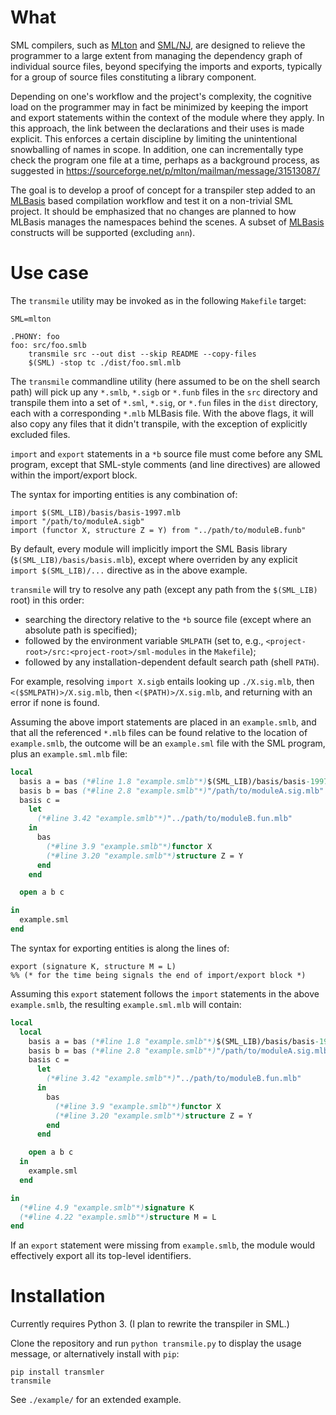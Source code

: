 # What

SML compilers, such as [MLton](http://mlton.org/MLBasis) and
[SML/NJ](http://www.smlnj.org/doc/CM/new.pdf), are designed to
relieve the programmer to a large extent from managing the dependency
graph of individual source files, beyond specifying the imports and
exports, typically for a group of source files constituting a library
component.

Depending on one's workflow and the project's complexity,
the cognitive load on the programmer may in fact be minimized by
keeping the import and export statements within the context of
the module where they apply. In this approach, the link between the
declarations and their uses is made explicit. This enforces a certain
discipline by limiting the unintentional snowballing of names in scope. 
In addition, one can incrementally type check the program one file at a time,
perhaps as a background process,
as suggested in https://sourceforge.net/p/mlton/mailman/message/31513087/

The goal is to develop a proof of concept for a transpiler step added to
an [MLBasis](http://mlton.org/MLBasis) based compilation workflow and test 
it on a non-trivial SML project. It should be emphasized
that no changes are planned to how MLBasis manages the namespaces
behind the scenes. A subset of 
[MLBasis](http://mlton.org/MLBasisSyntaxAndSemantics) constructs
will be supported (excluding `ann`).


# Use case

The `transmile` utility may be invoked as in the following
`Makefile` target:
```shell
SML=mlton

.PHONY: foo
foo: src/foo.smlb
	transmile src --out dist --skip README --copy-files
	$(SML) -stop tc ./dist/foo.sml.mlb
```

The `transmile` commandline utility (here assumed to be on the shell
search path) will pick up any `*.smlb`,
`*.sigb` or `*.funb` files in the `src` directory and transpile them into a 
set of `*.sml`, `*.sig`, or `*.fun` files in the `dist` directory, each
with a corresponding `*.mlb` MLBasis file.
With the above flags, it will also copy any files that it
didn't transpile, with the exception of explicitly excluded files.

`import` and `export` statements in a `*b` source file must come before any
SML program, except that SML-style comments (and line directives) are 
allowed within the import/export block.

The syntax for importing entities is any combination of:
```
import $(SML_LIB)/basis/basis-1997.mlb
import "/path/to/moduleA.sigb"
import (functor X, structure Z = Y) from "../path/to/moduleB.funb"
```

By default, every module will implicitly import the SML Basis library
(`$(SML_LIB)/basis/basis.mlb`), except where overriden by any explicit
`import $(SML_LIB)/...` directive as in the above example.

`transmile` will try to resolve any path (except any path from the
`$(SML_LIB)` root) in this order:
* searching the directory relative to the `*b` source file (except
    where an absolute path is specified);
* followed by the environment variable `SMLPATH` (set to, e.g.,
    `<project-root>/src:<project-root>/sml-modules` in the `Makefile`);
* followed by any installation-dependent default search path (shell `PATH`).

For example, resolving `import X.sigb` entails looking up `./X.sig.mlb`,
then `<($SMLPATH)>/X.sig.mlb`, then `<($PATH)>/X.sig.mlb`, and returning with
an error if none is found.

Assuming the above import statements are placed in an `example.smlb`, 
and that all the referenced `*.mlb` files can be found relative to the
location of `example.smlb`,
the outcome will be an `example.sml` file with the SML program, plus
an `example.sml.mlb` file:

```sml
local
  basis a = bas (*#line 1.8 "example.smlb"*)$(SML_LIB)/basis/basis-1997.mlb end
  basis b = bas (*#line 2.8 "example.smlb"*)"/path/to/moduleA.sig.mlb" end
  basis c =
    let
      (*#line 3.42 "example.smlb"*)"../path/to/moduleB.fun.mlb"
    in
      bas
        (*#line 3.9 "example.smlb"*)functor X
        (*#line 3.20 "example.smlb"*)structure Z = Y
      end
    end

  open a b c

in
  example.sml
end
```

The syntax for exporting entities is along the lines of:
```
export (signature K, structure M = L)
%% (* for the time being signals the end of import/export block *)
```

Assuming this `export` statement follows the `import` statements in the
above `example.smlb`, the resulting `example.sml.mlb`
will contain:

```sml
local
  local
    basis a = bas (*#line 1.8 "example.smlb"*)$(SML_LIB)/basis/basis-1997.mlb end
    basis b = bas (*#line 2.8 "example.smlb"*)"/path/to/moduleA.sig.mlb" end
    basis c =
      let
        (*#line 3.42 "example.smlb"*)"../path/to/moduleB.fun.mlb"
      in
        bas
          (*#line 3.9 "example.smlb"*)functor X
          (*#line 3.20 "example.smlb"*)structure Z = Y
        end
      end

    open a b c
  in
    example.sml
  end

in
  (*#line 4.9 "example.smlb"*)signature K
  (*#line 4.22 "example.smlb"*)structure M = L
end
```

If an `export` statement were missing from `example.smlb`, the module
would effectively export all its top-level identifiers.

# Installation

Currently requires Python 3. (I plan to rewrite the transpiler in SML.)

Clone the repository and run `python transmile.py` to display the
usage message, or alternatively install with `pip`:

```shell
pip install transmler
transmile
```

See `./example/` for an extended example.

